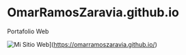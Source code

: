 # OmarRamosZaravia.github.io
Portafolio Web

![Mi Sitio Web](https://img.shields.io/badge/Mi%20Sitio%20Web-GitHub%20Pages-blue?logo=github)](https://omarramoszaravia.github.io/)

